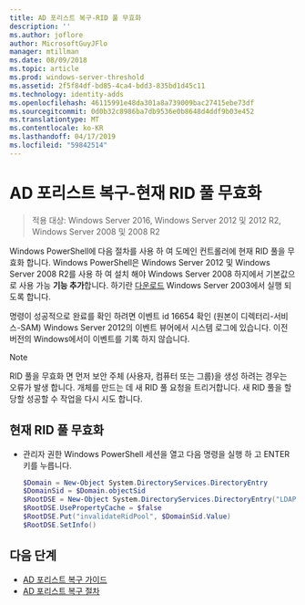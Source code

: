 ```yaml
---
title: AD 포리스트 복구-RID 풀 무효화
description: ''
ms.author: joflore
author: MicrosoftGuyJFlo
manager: mtillman
ms.date: 08/09/2018
ms.topic: article
ms.prod: windows-server-threshold
ms.assetid: 2f5f84df-bd85-4ca4-bdd3-835bd1d45c11
ms.technology: identity-adds
ms.openlocfilehash: 46115991e48da301a8a739009bac27415ebe73df
ms.sourcegitcommit: 0d0b32c8986ba7db9536e0b8648d4ddf9b03e452
ms.translationtype: MT
ms.contentlocale: ko-KR
ms.lasthandoff: 04/17/2019
ms.locfileid: "59842514"
---
```

# <a name="ad-forest-recovery---invalidating-the-current-rid-pool"></a>AD 포리스트 복구-현재 RID 풀 무효화  

>적용 대상: Windows Server 2016, Windows Server 2012 및 2012 R2, Windows Server 2008 및 2008 R2

Windows PowerShell에 다음 절차를 사용 하 여 도메인 컨트롤러에 현재 RID 풀을 무효화 합니다. Windows PowerShell은 Windows Server 2012 및 Windows Server 2008 R2를 사용 하 여 설치 해야 Windows Server 2008 하지에서 기본값으로 사용 가능 **기능 추가**합니다. 하기란 [다운로드](https://www.microsoft.com/download/details.aspx?id=20020) Windows Server 2003에서 실행 되도록 합니다.  

명령이 성공적으로 완료를 확인 하려면 이벤트 id 16654 확인 (원본이 디렉터리-서비스-SAM) Windows Server 2012의 이벤트 뷰어에서 시스템 로그에 있습니다. 이전 버전의 Windows에서이 이벤트를 기록 하지 않습니다.  
  
> [!NOTE]
> RID 풀을 무효화 면 먼저 보안 주체 (사용자, 컴퓨터 또는 그룹)을 생성 하려는 경우는 오류가 발생 합니다. 개체를 만드는 데 새 RID 풀 요청을 트리거합니다. 새 RID 풀을 할당할 성공할 수 작업을 다시 시도 합니다.  
  
## <a name="to-invalidate-the-current-rid-pool"></a>현재 RID 풀 무효화  
  
- 관리자 권한 Windows PowerShell 세션을 열고 다음 명령을 실행 하 고 ENTER 키를 누릅니다.  

   ```powershell
   $Domain = New-Object System.DirectoryServices.DirectoryEntry  
   $DomainSid = $Domain.objectSid  
   $RootDSE = New-Object System.DirectoryServices.DirectoryEntry("LDAP://RootDSE")  
   $RootDSE.UsePropertyCache = $false  
   $RootDSE.Put("invalidateRidPool", $DomainSid.Value)  
   $RootDSE.SetInfo()  
   ```  

## <a name="next-steps"></a>다음 단계

- [AD 포리스트 복구 가이드](AD-Forest-Recovery-Guide.md)
- [AD 포리스트 복구 절차](AD-Forest-Recovery-Procedures.md)

